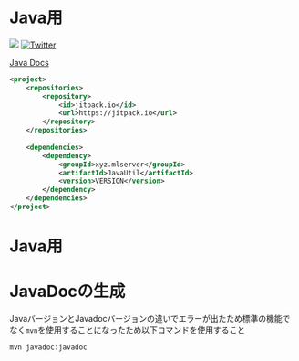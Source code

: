 # Java用

[![](https://jitpack.io/v/xyz.mlserver/JavaUtil.svg)](https://jitpack.io/#xyz.mlserver/JavaUtil)
[![Twitter](https://badgen.net/twitter/follow/monster_2408?icon=twitter)](https://twitter.com/monster_2408)

[Java Docs](https://docs-java.mlserver.jp/)

```xml
<project>
    <repositories>
        <repository>
            <id>jitpack.io</id>
            <url>https://jitpack.io</url>
        </repository>
    </repositories>
    
    <dependencies>
        <dependency>
            <groupId>xyz.mlserver</groupId>
            <artifactId>JavaUtil</artifactId>
            <version>VERSION</version>
        </dependency>
    </dependencies>
</project>
```
# Java用

# JavaDocの生成
JavaバージョンとJavadocバージョンの違いでエラーが出たため標準の機能でなく`mvn`を使用することになったため以下コマンドを使用すること
```shell
mvn javadoc:javadoc
```